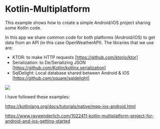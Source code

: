 # Kotlin-Multiplatform

This example shows how to create a simple Android/iOS project sharing some Kotlin code.

In this app we share common code for both platforms (Android/iOS) to get data from an API (in this case OpenWeatherAPI). The libraries that we use are:

- KTOR: to make HTTP requests [https://github.com/ktorio/ktor]
- Serialization: to De/Serializing JSON [https://github.com/Kotlin/kotlinx.serialization]
- SqlDelight: Local database shared between Android & iOS [https://github.com/square/sqldelight]

<img src="https://github.com/jarroyoesp/KotlinMultiPlatform/blob/master/images/GetLocationDiagram.png">

I have followed these examples:

https://kotlinlang.org/docs/tutorials/native/mpp-ios-android.html

https://www.raywenderlich.com/1022411-kotlin-multiplatform-project-for-android-and-ios-getting-started
